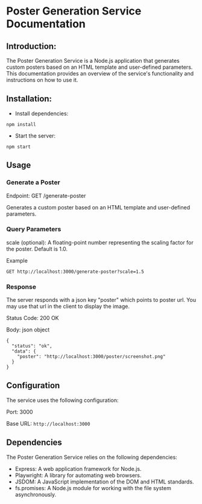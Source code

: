 # Poster Generation Service Documentation

## Introduction:

The Poster Generation Service is a Node.js application that generates custom posters based on an HTML template and user-defined parameters. This documentation provides an overview of the service's functionality and instructions on how to use it.

## Installation:

- Install dependencies:
```
npm install
```
- Start the server:
```
npm start
```

## Usage

### Generate a Poster
Endpoint: GET /generate-poster

Generates a custom poster based on an HTML template and user-defined parameters.

### Query Parameters
scale (optional): A floating-point number representing the scaling factor for the poster. Default is 1.0.

Example
```
GET http://localhost:3000/generate-poster?scale=1.5
```

### Response
The server responds with a json key "poster" which points to poster url. You may use that url in the client to display the image.


Status Code: 200 OK

Body: json object
```
{
  "status": "ok",
  "data": {
    "poster": "http://localhost:3000/poster/screenshot.png"
  }
}
```

## Configuration

The service uses the following configuration:

Port: 3000

Base URL: `http://localhost:3000`

## Dependencies
The Poster Generation Service relies on the following dependencies:

- Express: A web application framework for Node.js.
- Playwright: A library for automating web browsers.
- JSDOM: A JavaScript implementation of the DOM and HTML standards.
- fs.promises: A Node.js module for working with the file system asynchronously.
